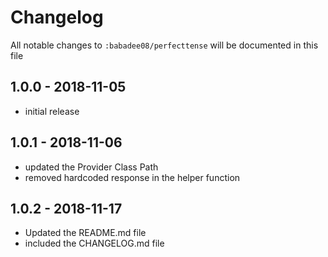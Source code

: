 # Changelog

All notable changes to `:babadee08/perfecttense` will be documented in this file

## 1.0.0 - 2018-11-05

- initial release

## 1.0.1 - 2018-11-06

- updated the Provider Class Path
- removed hardcoded response in the helper function

## 1.0.2 - 2018-11-17

- Updated the README.md file
- included the CHANGELOG.md file

